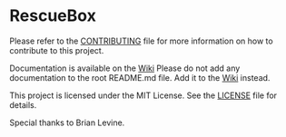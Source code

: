 # RescueBox

Please refer to the [CONTRIBUTING](CONTRIBUTING.md) file for more information on how to contribute to this project.

Documentation is available on the [Wiki](https://github.com/UMass-Rescue/RescueBox/wiki)
Please do not add any documentation to the root README.md file. Add it to the [Wiki](https://github.com/UMass-Rescue/RescueBox/wiki) instead.

This project is licensed under the MIT License. See the [LICENSE](LICENSE) file for details.

Special thanks to Brian Levine.